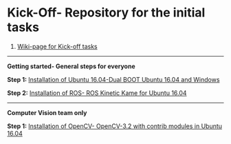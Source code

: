 # Kick-Off- Repository for the initial tasks 

1. [Wiki-page for Kick-off tasks](https://github.com/IORTA-University/Kick-Off/wiki)
___
**Getting started- General steps for everyone**

**Step 1:** [Installation of Ubuntu 16.04-Dual BOOT Ubuntu 16.04 and Windows](https://www.tecmint.com/install-ubuntu-16-04-alongside-with-windows-10-or-8-in-dual-boot/)

**Step 2:** [Installation of ROS- ROS Kinetic Kame for Ubuntu 16.04](http://wiki.ros.org/kinetic/Installation/Ubuntu)
___
**Computer Vision team only**

**Step 1:** [Installation of OpenCV- OpenCV-3.2 with contrib modules in Ubuntu 16.04](http://www.samontab.com/web/2017/06/installing-opencv-3-2-0-with-contrib-modules-in-ubuntu-16-04-lts/)







